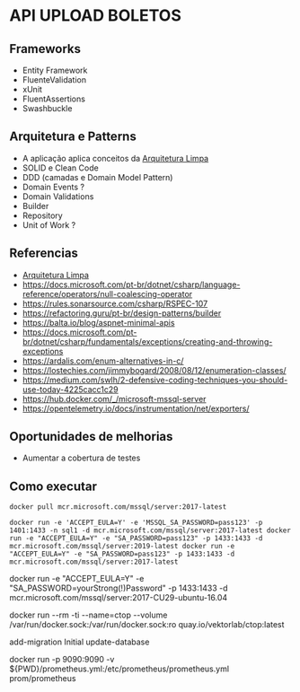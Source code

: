 # API UPLOAD BOLETOS

## Frameworks

- Entity Framework
- FluenteValidation
- xUnit
- FluentAssertions
- Swashbuckle

## Arquitetura e Patterns

- A aplicação aplica conceitos da [Arquitetura Limpa](https://docs.microsoft.com/pt-br/dotnet/architecture/modern-web-apps-azure/common-web-application-architectures#clean-architecture)
- SOLID e Clean Code
- DDD (camadas e Domain Model Pattern)
- Domain Events ?
- Domain Validations
- Builder
- Repository
- Unit of Work ?

## Referencias

- [Arquitetura Limpa](https://docs.microsoft.com/pt-br/dotnet/architecture/modern-web-apps-azure/common-web-application-architectures#clean-architecture)
- https://docs.microsoft.com/pt-br/dotnet/csharp/language-reference/operators/null-coalescing-operator
- https://rules.sonarsource.com/csharp/RSPEC-107
- https://refactoring.guru/pt-br/design-patterns/builder
- https://balta.io/blog/aspnet-minimal-apis
- https://docs.microsoft.com/pt-br/dotnet/csharp/fundamentals/exceptions/creating-and-throwing-exceptions
- https://ardalis.com/enum-alternatives-in-c/
- https://lostechies.com/jimmybogard/2008/08/12/enumeration-classes/
- https://medium.com/swlh/2-defensive-coding-techniques-you-should-use-today-4225cacc1c29
- https://hub.docker.com/_/microsoft-mssql-server
- https://opentelemetry.io/docs/instrumentation/net/exporters/

## Oportunidades de melhorias

- Aumentar a cobertura de testes

## Como executar

`docker pull mcr.microsoft.com/mssql/server:2017-latest`

`docker run -e 'ACCEPT_EULA=Y' -e 'MSSQL_SA_PASSWORD=pass123' -p 1401:1433 -n sql1 -d mcr.microsoft.com/mssql/server:2017-latest docker run -e "ACCEPT_EULA=Y" -e "SA_PASSWORD=pass123" -p 1433:1433 -d mcr.microsoft.com/mssql/server:2019-latest docker run -e "ACCEPT_EULA=Y" -e "SA_PASSWORD=pass123" -p 1433:1433 -d mcr.microsoft.com/mssql/server:2017-latest `

docker run -e "ACCEPT_EULA=Y" -e "SA_PASSWORD=yourStrong(!)Password" -p 1433:1433 -d mcr.microsoft.com/mssql/server:2017-CU29-ubuntu-16.04

docker run --rm -ti --name=ctop --volume /var/run/docker.sock:/var/run/docker.sock:ro quay.io/vektorlab/ctop:latest

add-migration Initial
update-database

docker run -p 9090:9090 -v ${PWD}/prometheus.yml:/etc/prometheus/prometheus.yml prom/prometheus
